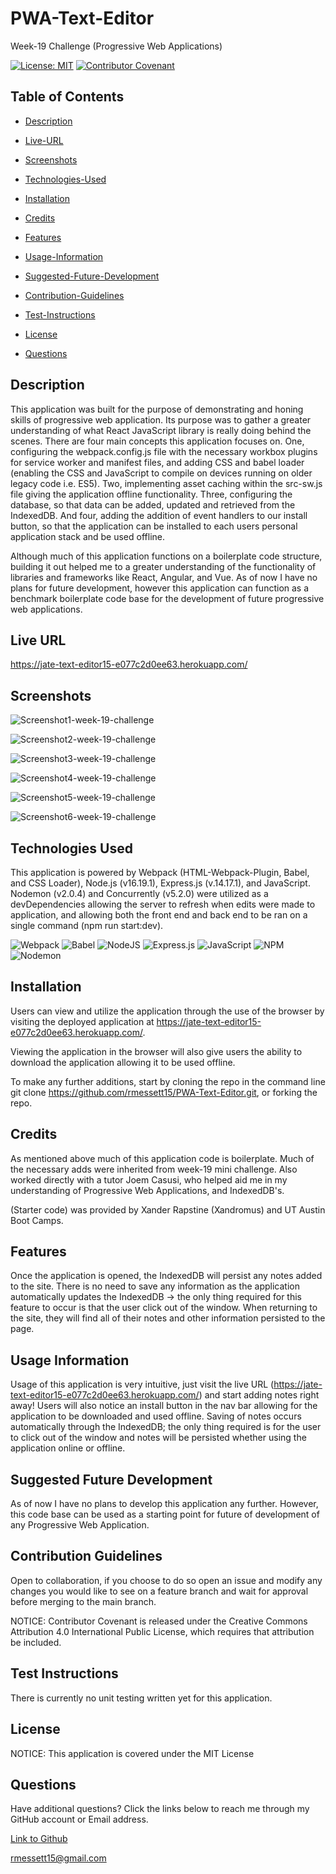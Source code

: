 # PWA-Text-Editor

Week-19 Challenge (Progressive Web Applications)

[![License: MIT](https://img.shields.io/badge/License-MIT-yellow.svg)](https://opensource.org/licenses/MIT) [![Contributor Covenant](https://img.shields.io/badge/Contributor%20Covenant-2.1-4baaaa.svg)](code_of_conduct.md)

## Table of Contents

- [Description](#description)

- [Live-URL](#live-url)

- [Screenshots](#screenshots)

- [Technologies-Used](#technologies-used)

- [Installation](#installation)

- [Credits](#credits)

- [Features](#features)

- [Usage-Information](#usage-information)

- [Suggested-Future-Development](#suggested-future-development)

- [Contribution-Guidelines](#contribution-guidelines)

- [Test-Instructions](#test-instructions)

- [License](#license)

- [Questions](#questions)

## Description

This application was built for the purpose of demonstrating and honing skills of progressive web application. Its purpose was to gather a greater understanding of what React JavaScript library is really doing behind the scenes. There are four main concepts this application focuses on. One, configuring the webpack.config.js file with the necessary workbox plugins for service worker and manifest files, and adding CSS and babel loader (enabling the CSS and JavaScript to compile on devices running on older legacy code i.e. ES5). Two, implementing asset caching within the src-sw.js file giving the application offline  functionality. Three, configuring the database, so that data can be added, updated and retrieved from the IndexedDB. And four, adding the addition of event handlers to our install button, so that the application can be installed to each users personal application stack and be used offline.

Although much of this application functions on a boilerplate code structure, building it out helped me to a greater understanding of the functionality of libraries and frameworks like React, Angular, and Vue. As of now I have no plans for future development, however this application can function as a benchmark boilerplate code base for the development of future progressive web applications.

## Live URL

https://jate-text-editor15-e077c2d0ee63.herokuapp.com/

## Screenshots

![Screenshot1-week-19-challenge](https://github.com/rmessett15/PWA-Text-Editor/assets/120127903/8df796e3-a8d4-4d76-ac74-e8445f418250)

![Screenshot2-week-19-challenge](https://github.com/rmessett15/PWA-Text-Editor/assets/120127903/b91bd734-b061-43e6-9338-65a9a7e209e2)

![Screenshot3-week-19-challenge](https://github.com/rmessett15/PWA-Text-Editor/assets/120127903/ce40a18c-e56a-4b92-af5d-d371f9b93f7a)

![Screenshot4-week-19-challenge](https://github.com/rmessett15/PWA-Text-Editor/assets/120127903/1ece2de1-d784-4f52-b779-5d5c09381885)

![Screenshot5-week-19-challenge](https://github.com/rmessett15/PWA-Text-Editor/assets/120127903/380f3362-b729-42f3-9fc0-01c090df4fa2)

![Screenshot6-week-19-challenge](https://github.com/rmessett15/PWA-Text-Editor/assets/120127903/361790ac-6633-4211-89d3-9b82fa850955)

## Technologies Used

This application is powered by Webpack (HTML-Webpack-Plugin, Babel, and CSS Loader), Node.js (v16.19.1), Express.js (v.14.17.1), and JavaScript. Nodemon (v2.0.4) and Concurrently (v5.2.0) were utilized as a devDependencies allowing the server to refresh when edits were made to application, and allowing both the front end and back end to be ran on a single command (npm run start:dev).

![Webpack](https://img.shields.io/badge/webpack-%238DD6F9.svg?style=for-the-badge&logo=webpack&logoColor=black)
![Babel](https://img.shields.io/badge/Babel-F9DC3e?style=for-the-badge&logo=babel&logoColor=black)
![NodeJS](https://img.shields.io/badge/node.js-6DA55F?style=for-the-badge&logo=node.js&logoColor=white)
![Express.js](https://img.shields.io/badge/express.js-%23404d59.svg?style=for-the-badge&logo=express&logoColor=%2361DAFB)
![JavaScript](https://img.shields.io/badge/javascript-%23323330.svg?style=for-the-badge&logo=javascript&logoColor=%23F7DF1E)
![NPM](https://img.shields.io/badge/NPM-%23CB3837.svg?style=for-the-badge&logo=npm&logoColor=white)
![Nodemon](https://img.shields.io/badge/NODEMON-%23323330.svg?style=for-the-badge&logo=nodemon&logoColor=%BBDEAD)

## Installation

Users can view and utilize the application through the use of the browser by visiting the deployed application at https://jate-text-editor15-e077c2d0ee63.herokuapp.com/.

Viewing the application in the browser will also give users the ability to download the application allowing it to be used offline.

To make any further additions, start by cloning the repo in the command line git clone https://github.com/rmessett15/PWA-Text-Editor.git, or forking the repo.

## Credits

As mentioned above much of this application code is boilerplate. Much of the necessary adds were inherited from week-19 mini challenge. Also worked directly with a tutor Joem Casusi, who helped aid me in my understanding of Progressive Web Applications, and IndexedDB's.

(Starter code) was provided by Xander Rapstine (Xandromus) and UT Austin Boot Camps.

## Features

Once the application is opened, the IndexedDB will persist any notes added to the site. There is no need to save any information as the application automatically updates the IndexedDB -> the only thing required for this feature to occur is that the user click out of the window. When returning to the site, they will find all of their notes and other information persisted to the page.

## Usage Information

Usage of this application is very intuitive, just visit the live URL (https://jate-text-editor15-e077c2d0ee63.herokuapp.com/) and start adding notes right away! Users will also notice an install button in the nav bar allowing for the application to be downloaded and used offline. Saving of notes occurs automatically through the IndexedDB; the only thing required is for the user to click out of the window and notes will be persisted whether using the application online or offline.

## Suggested Future Development

As of now I have no plans to develop this application any further. However, this code base can be used as a starting point for future of development of any Progressive Web Application.

## Contribution Guidelines

Open to collaboration, if you choose to do so open an issue and modify any changes you would like to see on a feature branch and wait for approval before merging to the main branch.

NOTICE: Contributor Covenant is released under the Creative Commons Attribution 4.0 International Public License, which requires that attribution be included.

## Test Instructions

There is currently no unit testing written yet for this application.

## License

NOTICE: This application is covered under the MIT License

## Questions

Have additional questions? Click the links below to reach me through my GitHub account or Email address.

[Link to Github](https://github.com/rmessett15)

<a href="mailto:rmessett15@gmail.com">rmessett15@gmail.com</a>

